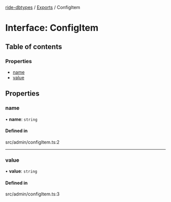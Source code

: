 [ride-dbtypes](../README.md) / [Exports](../modules.md) / ConfigItem

# Interface: ConfigItem

## Table of contents

### Properties

- [name](ConfigItem.md#name)
- [value](ConfigItem.md#value)

## Properties

### name

• **name**: `string`

#### Defined in

src/admin/configItem.ts:2

___

### value

• **value**: `string`

#### Defined in

src/admin/configItem.ts:3
